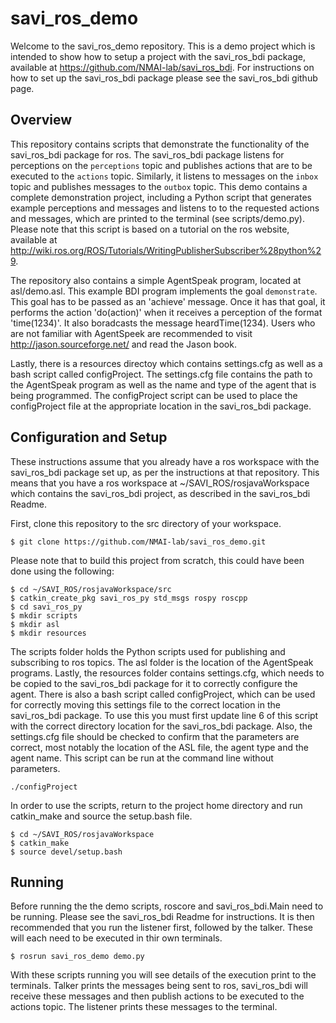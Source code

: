 # savi_ros_demo

Welcome to the savi_ros_demo repository. This is a demo project which is intended to show how to setup a project with the savi_ros_bdi package, available at https://github.com/NMAI-lab/savi_ros_bdi. For instructions on how to set up the savi_ros_bdi package please see the savi_ros_bdi github page.

## Overview
This repository contains scripts that demonstrate the functionality of the savi_ros_bdi package for ros. The savi_ros_bdi package listens for perceptions on the ```perceptions``` topic and publishes actions that are to be executed to the ```actions``` topic. Similarly, it listens to messages on the ```inbox``` topic and publishes messages to the ```outbox``` topic. This demo contains a complete demonstration project, including a Python script that generates example perceptions and messages and listens to to the requested actions and messages, which are printed to the terminal (see scripts/demo.py). Please note that this script is based on a tutorial on the ros website, available at http://wiki.ros.org/ROS/Tutorials/WritingPublisherSubscriber%28python%29.

The repository also contains a simple AgentSpeak program, located at asl/demo.asl. This example BDI program implements the goal ```demonstrate```. This goal has to be passed as an 'achieve' message. Once it has that goal, it performs the action 'do(action)' when it receives a perception of the format 'time(1234)'. It also boradcasts the message heardTime(1234). Users who are not familiar with AgentSpeek are recommended to visit http://jason.sourceforge.net/ and read the Jason book.

Lastly, there is a resources directoy which contains settings.cfg as well as a bash script called configProject. The settings.cfg file contains the path to the AgentSpeak program as well as the name and type of the agent that is being programmed. The configProject script can be used to place the configProject file at the appropriate location in the savi_ros_bdi package.

## Configuration and Setup
These instructions assume that you already have a ros workspace with the savi_ros_bdi package set up, as per the instructions at that repository. This means that you have a ros workspace at ~/SAVI_ROS/rosjavaWorkspace which contains the savi_ros_bdi project, as described in the savi_ros_bdi Readme.

First, clone this repository to the src directory of your workspace.

```
$ git clone https://github.com/NMAI-lab/savi_ros_demo.git
```
Please note that to build this project from scratch, this could have been done using the following:
```
$ cd ~/SAVI_ROS/rosjavaWorkspace/src
$ catkin_create_pkg savi_ros_py std_msgs rospy roscpp
$ cd savi_ros_py 
$ mkdir scripts
$ mkdir asl
$ mkdir resources
```
The scripts folder holds the Python scripts used for publishing and subscribing to ros topics. The asl folder is the location of the AgentSpeak programs. Lastly, the resources folder contains settings.cfg, which needs to be copied to the savi_ros_bdi package for it to correctly configure the agent. There is also a bash script called configProject, which can be used for correctly moving this settings file to the correct location in the savi_ros_bdi package. To use this you must first update line 6 of this script with the correct directory location for the savi_ros_bdi package. Also, the settings.cfg file should be checked to confirm that the parameters are correct, most notably the location of the ASL file, the agent type and the agent name. This script can be run at the command line without parameters.
```
./configProject
```
In order to use the scripts, return to the project home directory and run catkin_make and source the setup.bash file.
```
$ cd ~/SAVI_ROS/rosjavaWorkspace
$ catkin_make
$ source devel/setup.bash
```

## Running
Before running the the demo scripts, roscore and savi_ros_bdi.Main need to be running. Please see the savi_ros_bdi Readme for instructions. It is then recommended that you run the listener first, followed by the talker. These will each need to be executed in thir own terminals.
```
$ rosrun savi_ros_demo demo.py
```
With these scripts running you will see details of the execution print to the terminals. Talker prints the messages being sent to ros, savi_ros_bdi will receive these messages and then publish actions to be executed to the actions topic. The listener prints these messages to the terminal.
